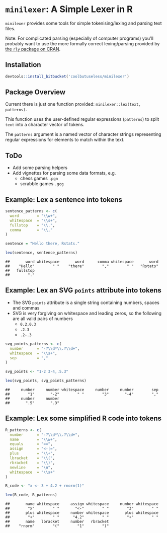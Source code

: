 
`minilexer`: A Simple Lexer in R
==============================================================================





`minilexer` provides some tools for simple tokenising/lexing and parsing text files.

Note: For complicated parsing (especially of computer programs) you'll probably want to use the more formally correct lexing/parsing provided by [the `rly` package on CRAN](https://cran.r-project.org/package=rly).

Installation
-----------------------------------------------------------------------------

```r
devtools::install_bitbucket('coolbutuseless/minilexer')
```



Package Overview
-----------------------------------------------------------------------------

Current there is just one function provided: `minilexer::lex(text, patterns)`.

This function uses the user-defined regular expressions (`patterns`) to split 
`text` into a character vector of tokens.

The `patterns` argument is a named vector of character strings representing regular
expressions for elements to match within the text.  


ToDo
-----------------------------------------------------------------------------

* Add some parsing helpers
* Add vignettes for parsing some data formats, e.g.
    * chess games `.pgn`
    * scrabble games `.gcg`



Example: Lex a sentence into tokens
-----------------------------------------------------------------------------

```r
sentence_patterns <- c(
  word        = "\\w+", 
  whitespace  = "\\s+",
  fullstop    = "\\.",
  comma       = "\\,"
)

sentence = "Hello there, Rstats."

lex(sentence, sentence_patterns)
```

```
##       word whitespace       word      comma whitespace       word 
##    "Hello"        " "    "there"        ","        " "   "Rstats" 
##   fullstop 
##        "."
```

Example: Lex an SVG `points` attribute into tokens
-----------------------------------------------------------------------------

* The SVG `points` attribute is a single string containing numbers, spaces and commas
* SVG is very forgiving on whitespace and leading zeros, so the following are all valid pairs of numbers
    * `0.2,0.3`
    * `.2.3` 
    * `.2-.3`


```r
svg_points_patterns <- c(
  number      = "-?\\d*\\.?\\d+",
  whitespace  = "\\s+",
  sep         = ","
)

svg_points <- "1-2 3-4,.5.3"

lex(svg_points, svg_points_patterns)  
```

```
##     number     number whitespace     number     number        sep 
##        "1"       "-2"        " "        "3"       "-4"        "," 
##     number     number 
##       ".5"       ".3"
```


Example: Lex some simplified R code into tokens
-----------------------------------------------------------------------------


```r
R_patterns <- c(
  number      = "-?\\d*\\.?\\d+",
  name        = "\\w+",
  equals      = "==",
  assign      = "<-|=",
  plus        = "\\+",
  lbracket    = "\\(",
  rbracket    = "\\)",
  newline     = "\n",
  whitespace  = "\\s+"
)

R_code <- "x <- 3 + 4.2 + rnorm(1)"

lex(R_code, R_patterns)
```

```
##       name whitespace     assign whitespace     number whitespace 
##        "x"        " "       "<-"        " "        "3"        " " 
##       plus whitespace     number whitespace       plus whitespace 
##        "+"        " "      "4.2"        " "        "+"        " " 
##       name   lbracket     number   rbracket 
##    "rnorm"        "("        "1"        ")"
```


